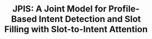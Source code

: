 ---
title: "JPIS: A Joint Model for Profile-Based Intent Detection and Slot Filling with Slot-to-Intent Attention"
collection: publications
permalink: /publication/jpis
venue: 'Proceedings of IEEE International Conference on Acoustics, Speech, and Signal Processing (ICASSP), 2024'
award: 
authors: '<b>Thinh Pham</b>, Dat Quoc Nguyen'
paper: "https://arxiv.org/pdf/2312.08737.pdf"
year: 2024
code: "https://github.com/VinAIResearch/JPIS"
blog: 
slide: 
talk: 
---